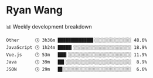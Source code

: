 # Ryan Wang

 <!-- waka-box start -->
📊 Weekly development breakdown
```text
Other      🕓 3h36m █████████████▌░░░░░░░░░░░░░░ 48.6%
JavaScript 🕓 1h24m █████▎░░░░░░░░░░░░░░░░░░░░░░ 18.9%
Vue.js     🕓 53m   ███▎░░░░░░░░░░░░░░░░░░░░░░░░ 11.9%
Java       🕓 39m   ██▍░░░░░░░░░░░░░░░░░░░░░░░░░  8.9%
JSON       🕓 29m   █▊░░░░░░░░░░░░░░░░░░░░░░░░░░  6.6%
```
<!-- Powered by https://github.com/YouEclipse/waka-box-go . -->
<!-- waka-box end -->